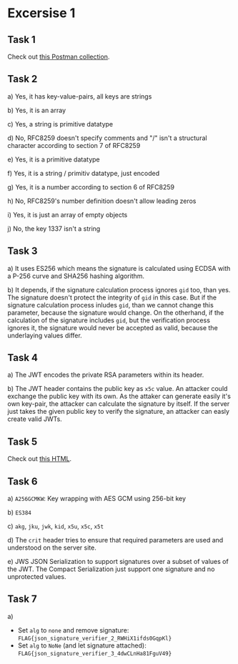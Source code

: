 # Excersise 1

## Task 1

Check out [this Postman collection](./task1.json).

## Task 2

a) Yes, it has key-value-pairs, all keys are strings

b) Yes, it is an array

c) Yes, a string is primitive datatype

d) No, RFC8259 doesn't specify comments and "/" isn't a structural character according to section 7 of RFC8259

e) Yes, it is a primitive datatype

f) Yes, it is a string / primitiv datatype, just encoded

g) Yes, it is a number according to section 6 of RFC8259

h) No, RFC8259's number definition doesn't allow leading zeros

i) Yes, it is just an array of empty objects

j) No, the key 1337 isn't a string

## Task 3

a) It uses ES256 which means the signature is calculated using ECDSA with a P-256 curve and SHA256 hashing algorithm.

b) It depends, if the signature calculation process ignores `gid` too, than yes. The signature doesn't protect the integrity
of `gid` in this case. But if the signature calculation process inludes `gid`, than we cannot change this parameter,
because the signature would change. On the otherhand, if the calculation of the signature includes `gid`, but the
verification process ignores it, the signature would never be accepted as valid, because the underlaying values differ.

## Task 4

a) The JWT encodes the private RSA parameters within its header.

b) The JWT header contains the public key as `x5c` value. An attacker could exchange the public key with its own. As the
attaker can generate easily it's own key-pair, the attacker can calculate the signature by itself. If the server just takes
the given public key to verify the signature, an attacker can easly create valid JWTs.

## Task 5

Check out [this HTML](./task5.html).

## Task 6

a) `A256GCMKW`: Key wrapping with AES GCM using 256-bit key

b) `ES384`

c) `akg`, `jku`, `jwk`, `kid`, `x5u`, `x5c`, `x5t`

d) The `crit` header tries to ensure that required parameters are used and understood on the server site.

e) JWS JSON Serialization to support signatures over a subset of values of the JWT. The Compact Serialization just support one signature and no unprotected values.

## Task 7

a)

- Set `alg` to `none` and remove signature: `FLAG{json_signature_verifier_2_RWHiX1ifds0GqpKl}`
- Set `alg` to `NoNe` (and let signature attached): `FLAG{json_signature_verifier_3_4dwCLnHa81FguV49}`
